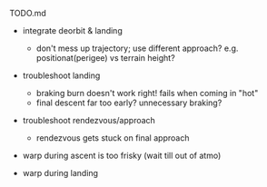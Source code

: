 TODO.md

- integrate deorbit & landing
  - don't mess up trajectory; use different approach? e.g. positionat(perigee) vs terrain height?

- troubleshoot landing
    - braking burn doesn't work right! fails when coming in "hot"
    - final descent far too early? unnecessary braking?

- troubleshoot rendezvous/approach
    - rendezvous gets stuck on final approach

- warp during ascent is too frisky (wait till out of atmo)

- warp during landing
